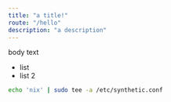 ```yaml
---
title: "a title!"
route: "/hello"
description: "a description"
---
```

body text
- list
- list 2

``` bash
echo 'nix' | sudo tee -a /etc/synthetic.conf
```
